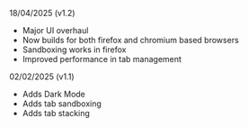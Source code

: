 18/04/2025 (v1.2)

- Major UI overhaul
- Now builds for both firefox and chromium based browsers
- Sandboxing works in firefox
- Improved performance in tab management

02/02/2025 (v1.1)

- Adds Dark Mode
- Adds tab sandboxing
- Adds tab stacking